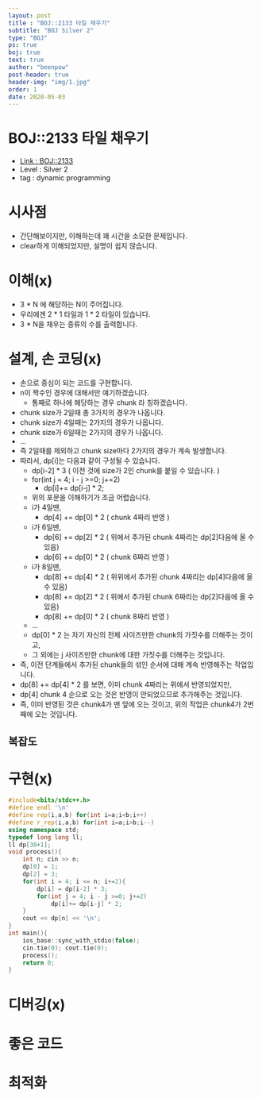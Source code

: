 ```yaml
---
layout: post
title : "BOJ::2133 타일 채우기"
subtitle: "BOJ Silver 2"
type: "BOJ"
ps: true
boj: true
text: true
author: "beenpow"
post-header: true
header-img: "img/1.jpg"
order: 1
date: 2020-05-03
---
```

# BOJ::2133 타일 채우기
- [Link : BOJ::2133](https://www.acmicpc.net/problem/2133)
- Level : Silver 2
- tag : dynamic programming

# 시사점
- 간단해보이지만, 이해하는데 꽤 시간을 소모한 문제입니다.
- clear하게 이해되었지만, 설명이 쉽지 않습니다.

# 이해(x)
- 3 * N 에 해당하는 N이 주어집니다.
- 우리에겐 2 * 1 타일과 1 * 2 타일이 있습니다.
- 3 * N을 채우는 종류의 수를 출력합니다.

# 설계, 손 코딩(x)
- 손으로 중심이 되는 코드를 구현합니다.
- n이 짝수인 경우에 대해서만 얘기하겠습니다.
  - 통째로 하나에 해당하는 경우 chunk 라 칭하겠습니다.
- chunk size가 2일때 총 3가지의 경우가 나옵니다.
- chunk size가 4일때는 2가지의 경우가 나옵니다.
- chunk size가 6일때는 2가지의 경우가 나옵니다.
- ...
- 즉 2일때를 제외하고 chunk size마다 2가지의 경우가 계속 발생합니다.
- 따라서, dp[i]는 다음과 같이 구성될 수 있습니다.
  - dp[i-2] * 3 ( 이전 것에 size가 2인 chunk를 붙일 수 있습니다. )
  - for(int j = 4; i - j >=0; j+=2)
    - dp[i]+= dp[i-j] * 2;
  - 위의 포문을 이해하기가 조금 어렵습니다.
  - i가 4일땐,
    - dp[4] += dp[0] * 2 ( chunk 4짜리 반영 )
  - i가 6일땐,
    - dp[6] += dp[2] * 2 ( 위에서 추가된 chunk 4짜리는 dp[2]다음에 올 수 있음)
    - dp[6] += dp[0] * 2 ( chunk 6짜리 반영 )
  - i가 8일땐,
    - dp[8] += dp[4] * 2 ( 위위에서 추가된 chunk 4짜리는 dp[4]다음에 올 수 있음)
    - dp[8] += dp[2] * 2 ( 위에서 추가된 chunk 6짜리는 dp[2]다음에 올 수 있음)
    - dp[8] += dp[0] * 2 ( chunk 8짜리 반영 )
  - ...
  - dp[0] * 2 는 자기 자신의 전체 사이즈만한 chunk의 가짓수를 더해주는 것이고,
  - 그 외에는 j 사이즈만한 chunk에 대한 가짓수를 더해주는 것입니다.
- 즉, 이전 단계들에서 추가된 chunk들의 섞인 순서에 대해 계속 반영해주는 작업입니다.
- dp[8] += dp[4] * 2 를 보면, 이미 chunk 4짜리는 위에서 반영되었지만,
- dp[4] chunk 4 순으로 오는 것은 반영이 안되었으므로 추가해주는 것입니다.
- 즉, 이미 반영된 것은 chunk4가 맨 앞에 오는 것이고, 위의 작업은 chunk4가 2번째에 오는 것입니다.

## 복잡도


# 구현(x)

```cpp
#include<bits/stdc++.h>
#define endl '\n'
#define rep(i,a,b) for(int i=a;i<b;i++)
#define r_rep(i,a,b) for(int i=a;i>b;i--)
using namespace std;
typedef long long ll;
ll dp[30+1];
void process(){
    int n; cin >> n;
    dp[0] = 1;
    dp[2] = 3;
    for(int i = 4; i <= n; i+=2){
        dp[i] = dp[i-2] * 3;
        for(int j = 4; i - j >=0; j+=2)
            dp[i]+= dp[i-j] * 2;
    }
    cout << dp[n] << '\n';
}
int main(){
    ios_base::sync_with_stdio(false);
    cin.tie(0); cout.tie(0);
    process();
    return 0;
}
```


# 디버깅(x)

# 좋은 코드

# 최적화
